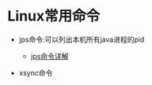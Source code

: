 # Linux常用命令

- jps命令:可以列出本机所有java进程的pid 
   - [jps命令详解](https://blog.csdn.net/gtuu0123/article/details/6025520)


- xsync命令